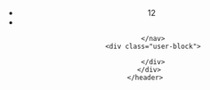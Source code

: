 <!DOCTYPE html>
<html lang="ru">
<head>
  <meta charse="utf-8">
  <title> Барбершоп</title>
  </head>
  <body>
    <header class="main-header">
      <div class="content">
        <nav class="main-navigation">
         <ul>
           <li>12</li>
           <li></li>
         </ul>
          
        </nav>
        <div class="user-block">
        
        </div>
      </div>
    </header>
   </body>
